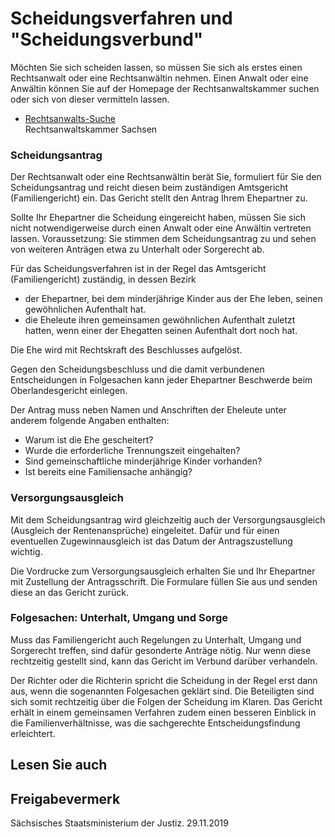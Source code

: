 # Scheidungsverfahren und "Scheidungsverbund"

Möchten Sie sich scheiden lassen, so müssen Sie sich als erstes einen Rechtsanwalt oder eine Rechtsanwältin nehmen. Einen Anwalt oder eine Anwältin können Sie auf der Homepage der Rechtsanwaltskammer suchen oder sich von dieser vermitteln lassen.

* [Rechtsanwalts-Suche](http://www.rak-sachsen.de/fuer-buerger/anwaltssuche/ "Rechtsanwalt-Suchdienst")  
  Rechtsanwaltskammer Sachsen

### Scheidungsantrag

Der Rechtsanwalt oder eine Rechtsanwältin berät Sie, formuliert für Sie den Scheidungsantrag und reicht diesen beim zuständigen Amtsgericht (Familiengericht) ein. Das Gericht stellt den Antrag Ihrem Ehepartner zu.

Sollte Ihr Ehepartner die Scheidung eingereicht haben, müssen Sie sich nicht notwendigerweise durch einen Anwalt oder eine Anwältin vertreten lassen. Voraussetzung: Sie stimmen dem Scheidungsantrag zu und sehen von weiteren Anträgen etwa zu Unterhalt oder Sorgerecht ab.

Für das Scheidungsverfahren ist in der Regel das Amtsgericht (Familiengericht) zuständig, in dessen Bezirk

* der Ehepartner, bei dem minderjährige Kinder aus der Ehe leben, seinen gewöhnlichen Aufenthalt hat.
* die Eheleute ihren gemeinsamen gewöhnlichen Aufenthalt zuletzt hatten, wenn einer der Ehegatten seinen Aufenthalt dort noch hat.

Die Ehe wird mit Rechtskraft des Beschlusses aufgelöst.

Gegen den Scheidungsbeschluss und die damit verbundenen Entscheidungen in Folgesachen kann jeder Ehepartner Beschwerde beim Oberlandesgericht einlegen.

Der Antrag muss neben Namen und Anschriften der Eheleute unter anderem folgende Angaben enthalten:

* Warum ist die Ehe gescheitert?
* Wurde die erforderliche Trennungszeit eingehalten?
* Sind gemeinschaftliche minderjährige Kinder vorhanden?
* Ist bereits eine Familiensache anhängig?

### Versorgungsausgleich

Mit dem Scheidungsantrag wird gleichzeitig auch der Versorgungsausgleich (Ausgleich der Rentenansprüche) eingeleitet. Dafür und für einen eventuellen Zugewinnausgleich ist das Datum der Antragszustellung wichtig.

Die Vordrucke zum Versorgungsausgleich erhalten Sie und Ihr Ehepartner mit Zustellung der Antragsschrift. Die Formulare füllen Sie aus und senden diese an das Gericht zurück.

### Folgesachen: Unterhalt, Umgang und Sorge

Muss das Familiengericht auch Regelungen zu Unterhalt, Umgang und Sorgerecht treffen, sind dafür gesonderte Anträge nötig. Nur wenn diese rechtzeitig gestellt sind, kann das Gericht im Verbund darüber verhandeln.

Der Richter oder die Richterin spricht die Scheidung in der Regel erst dann aus, wenn die sogenannten Folgesachen geklärt sind. Die Beteiligten sind sich somit rechtzeitig über die Folgen der Scheidung im Klaren. Das Gericht erhält in einem gemeinsamen Verfahren zudem einen besseren Einblick in die Familienverhältnisse, was die sachgerechte Entscheidungsfindung erleichtert.

## Lesen Sie auch

## Freigabevermerk

Sächsisches Staatsministerium der Justiz. 29.11.2019
